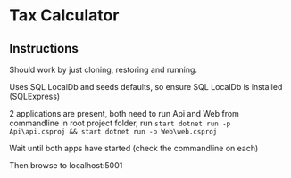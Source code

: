 # Tax Calculator

## Instructions
Should work by just cloning, restoring and running.

Uses SQL LocalDb and seeds defaults, so ensure SQL LocalDb is installed (SQLExpress)

2 applications are present, both need to run Api and Web
from commandline in root project folder, run <code>start dotnet run -p Api\api.csproj && start dotnet run -p Web\web.csproj</code>

Wait until both apps have started (check the commandline on each)

Then browse to localhost:5001
